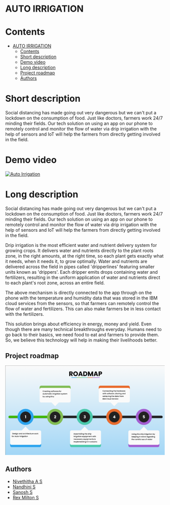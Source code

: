 # AUTO IRRIGATION

# Contents

- [AUTO IRRIGATION](#auto-irrigation)
  - [Contents](#contents)
  - [Short description](#short-description)
  - [Demo video](#demo-video)
  - [Long description](#long-description)
  - [Project roadmap](#project-roadmap)
  - [Authors](#authors)

# Short description

Social distancing has made going out very dangerous but we can't put a lockdown on the consumption of food. Just like doctors, farmers work 24/7 minding their fields. 
Our tech solution on using an app on our phone to remotely control and monitor the flow of water via drip irrigation with the help of sensors and IoT will help the 
farmers from directly getting involved in the field. 

# Demo video

[![Auto Irrigation](https://raw.githubusercontent.com/anonymous-me236/Grab_Scrap/main/GRAB_SCRAP.jpg)](https://youtu.be/GzWhPu2USZA "Auto Irrigation")


# Long description

Social distancing has made going out very dangerous but we can't put a lockdown on the consumption of food. Just like doctors, farmers work 24/7 minding their fields. 
Our tech solution on using an app on our phone to remotely control and monitor the flow of water via drip irrigation with the help of sensors and IoT will help the 
farmers from directly getting involved in the field. 

Drip irrigation is the most efficient water and nutrient delivery system for growing crops. It delivers water and nutrients directly to the plant roots zone, in the right 
amounts, at the right time, so each plant gets exactly what it needs, when it needs it, to grow optimally. Water and nutrients are delivered across the field in pipes 
called 'dripperlines' featuring smaller units known as 'drippers'. Each dripper emits drops containing water and fertilizers, resulting in the uniform application of 
water and nutrients direct to each plant's root zone, across an entire field.

The above mechanism is directly connected to the app through on the phone with the temperature and humidity data that was stored in the IBM cloud services from the 
sensors, so that farmers can remotely control the flow of water and fertilizers. This can also make farmers be in less contact with the fertilizers. 

This solution brings about efficiency in energy, money and yield. Even though there are many technical breakthroughs everyday. Humans need to go back to their basics, we 
need food to eat and farmers to provide them. So, we believe this technology will help in making their livelihoods better.



## Project roadmap

![Roadmap](https://github.com/RexMilton/Wit-Ace-Hackathon/blob/main/roadmap.png)


## Authors

- [Nivethitha A S](https://github.com/Nive-2001)
- [Nandhini S](https://github.com/nandsolaisamy)
- [Sanosh S](https://github.com/SanoshBebo)
- [Rex Milton S](https://github.com/RexMilton)
